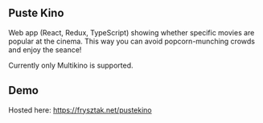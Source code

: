 ## Puste Kino

Web app (React, Redux, TypeScript) showing whether specific movies are popular at the cinema.
This way you can avoid popcorn-munching crowds and enjoy the seance!

Currently only Multikino is supported.

## Demo

Hosted here: https://frysztak.net/pustekino
